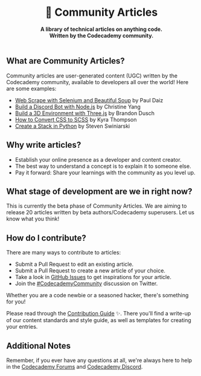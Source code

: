 <div align="center">
  <h1>📝 Community Articles</h1>
  <strong>A library of technical articles on anything code.</strong><br>
  <strong>Written by the Codecademy community.</strong>
</div>
<br>

## What are Community Articles?

Community articles are user-generated content (UGC) written by the Codecademy community, available to developers all over the world! Here are some examples:

- [Web Scrape with Selenium and Beautiful Soup](https://www.codecademy.com/article/caupolicandiaz/web-scrape-with-selenium-and-beautiful-soup) by Paul Daiz
- [Build a Discord Bot with Node.js](https://www.codecademy.com/article/christine_yang/build-a-discord-bot-with-node-js) by Christine Yang
- [Build a 3D Environment with Three.js](https://www.codecademy.com/article/brandondusch/build-a-3d-environment-with-three-js) by Brandon Dusch
- [How to Convert CSS to SCSS](https://www.codecademy.com/article/kyrathompson/how-to-convert-css-to-scss) by Kyra Thompson
- [Create a Stack in Python](https://www.codecademy.com/article/stevenswiniarski/create-a-stack-in-python ) by Steven Swiniarski

## Why write articles?

- Establish your online presence as a developer and content creator.
- The best way to understand a concept is to explain it to someone else.
- Pay it forward: Share your learnings with the community as you level up.

## What stage of development are we in right now?

This is currently the beta phase of Community Articles. We are aiming to release 20 articles written by beta authors/Codecademy superusers. Let us know what you think!

## How do I contribute?

There are many ways to contribute to articles:

- Submit a Pull Request to edit an existing article.
- Submit a Pull Request to create a new article of your choice.
- Take a look in [GitHub Issues](https://github.com/Codecademy/ugc/issues) to get inspirations for your article.
- Join the [#CodecademyCommunity](https://twitter.com/search?q=%23CodecademyCommunity&src=typed_query&f=live) discussion on Twitter.

Whether you are a code newbie or a seasoned hacker, there's something for you!

Please read through the [Contribution Guide](https://github.com/Codecademy/ugc/blob/main/.github/CONTRIBUTING.md) ✨. There you'll find a write-up of our content standards and style guide, as well as templates for creating your entries.

## Additional Notes

Remember, if you ever have any questions at all, we're always here to help in the [Codecademy Forums](https://discuss.codecademy.com/) and [Codecademy Discord](https://discord.com/invite/codecademy).
